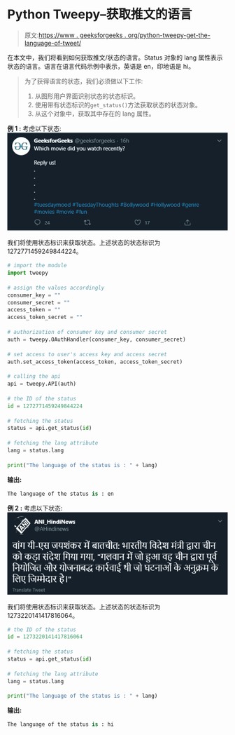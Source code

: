 # Python Tweepy–获取推文的语言

> 原文:[https://www . geeksforgeeks . org/python-tweepy-get-the-language-of-tweet/](https://www.geeksforgeeks.org/python-tweepy-getting-the-language-of-a-tweet/)

在本文中，我们将看到如何获取推文/状态的语言。Status 对象的 lang 属性表示状态的语言。语言在语言代码示例中表示，英语是 en，印地语是 hi。

> 为了获得语言的状态，我们必须做以下工作:
> 
> 1.  从图形用户界面识别状态的状态标识。
> 2.  使用带有状态标识的`get_status()`方法获取状态的状态对象。
> 3.  从这个对象中，获取其中存在的 lang 属性。

**例 1 :** 考虑以下状态:
![](img/b66484537992670523a54c9ba241fbc4.png)

我们将使用状态标识来获取状态。上述状态的状态标识为 1272771459249844224。

```py
# import the module
import tweepy

# assign the values accordingly
consumer_key = ""
consumer_secret = ""
access_token = ""
access_token_secret = ""

# authorization of consumer key and consumer secret
auth = tweepy.OAuthHandler(consumer_key, consumer_secret)

# set access to user's access key and access secret 
auth.set_access_token(access_token, access_token_secret)

# calling the api 
api = tweepy.API(auth)

# the ID of the status
id = 1272771459249844224

# fetching the status
status = api.get_status(id)

# fetching the lang attribute
lang = status.lang 

print("The language of the status is : " + lang)
```

**输出:**

```py
The language of the status is : en

```

**例 2 :** 考虑以下状态:
![](img/65875c98cedb182ca1cb57f8ed797462.png)

我们将使用状态标识来获取状态。上述状态的状态标识为 1273220141417816064。

```py
# the ID of the status
id = 1273220141417816064

# fetching the status
status = api.get_status(id)

# fetching the lang attribute
lang = status.lang 

print("The language of the status is : " + lang)
```

**输出:**

```py
The language of the status is : hi

```